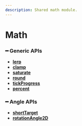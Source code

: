 ```yaml
---
description: Shared math module.
---
```


# Math

### **━ Generic APIs**

* ****[**lerp**](generic/lerp.md)****
* ****[**clamp**](generic/clamp.md)****
* ****[**saturate**](generic/saturate.md)****
* ****[**round**](generic/round.md)****
* ****[**tickProgress**](generic/tickprogress.md)****
* ****[**percent**](generic/percent.md)****

### **━ Angle APIs**

* ****[**shortTarget**](angle/shorttarget.md)****
* ****[**rotationAngle2D**](angle/rotationangle2d.md)****
